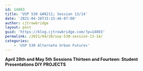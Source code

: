 ```yaml
---
id: 14083
title: 'USP 530 &#8211; Session 13/14'
date: '2021-04-28T15:15:46-07:00'
author: cjtrowbridge
layout: post
guid: 'https://blog.cjtrowbridge.com/?p=14083'
permalink: /2021/04/28/usp-530-session-13-14/
categories:
    - 'USP 530 Alternate Urban Futures'
---
```


**April 28th and May 5th Sessions Thirteen and Fourteen: Student Presentations DIY PROJECTS**